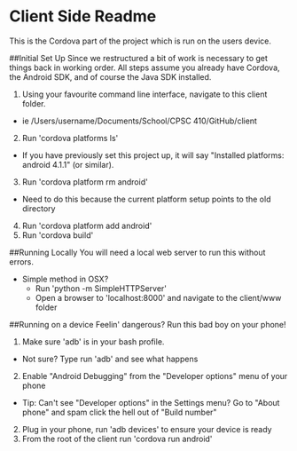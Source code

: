# Client Side Readme
This is the Cordova part of the project which is run on the users device.

##Initial Set Up
Since we restructured a bit of work is necessary to get things back in working order. All steps assume you already have Cordova, the Android SDK, and of course the Java SDK installed.

1. Using your favourite command line interface, navigate to this client folder.
  * ie /Users/username/Documents/School/CPSC 410/GitHub/client
2. Run 'cordova platforms ls'
  * If you have previously set this project up, it will say "Installed platforms: android 4.1.1" (or similar).
3. Run 'cordova platform rm android'
  * Need to do this because the current platform setup points to the old directory
4. Run 'cordova platform add android'
5. Run 'cordova build'

##Running Locally
You will need a local web server to run this without errors.
* Simple method in OSX?
  * Run 'python -m SimpleHTTPServer'
  * Open a browser to 'localhost:8000' and navigate to the client/www folder

##Running on a device
Feelin' dangerous? Run this bad boy on your phone!

1. Make sure 'adb' is in your bash profile.
  * Not sure? Type run 'adb' and see what happens
2. Enable "Android Debugging" from the "Developer options" menu of your phone
  * Tip: Can't see "Developer options" in the Settings menu? Go to "About phone" and spam click the hell out of "Build number"
2. Plug in your phone, run 'adb devices' to ensure your device is ready
2. From the root of the client run 'cordova run android'

